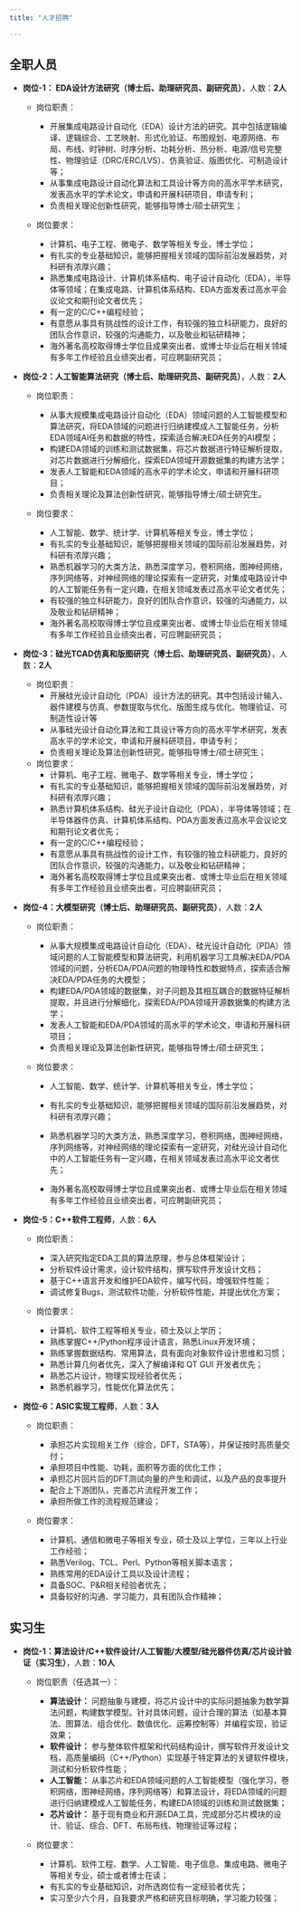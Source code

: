 ```yaml
---
title: "人才招聘"

---
```




## 全职人员



- **岗位-1： EDA设计方法研究（博士后、助理研究员、副研究员）**，人数：**2人**
  - 岗位职责：
    - 开展集成电路设计自动化（EDA）设计方法的研究。其中包括逻辑编译、逻辑综合、工艺映射、形式化验证、布图规划、电源网络、布局、布线、时钟树、时序分析、功耗分析、热分析、电源/信号完整性、物理验证（DRC/ERC/LVS）、仿真验证、版图优化、可制造设计等；
    - 从事集成电路设计自动化算法和工具设计等方向的高水平学术研究，发表高水平的学术论文，申请和开展科研项目，申请专利；
    - 负责相关理论创新性研究，能够指导博士/硕士研究生；
  
  - 岗位要求：
    - 计算机、电子工程、微电子、数学等相关专业，博士学位；
    - 有扎实的专业基础知识，能够把握相关领域的国际前沿发展趋势，对科研有浓厚兴趣；
    - 熟悉集成电路设计、计算机体系结构、电子设计自动化（EDA），半导体等领域；在集成电路、计算机体系结构、EDA方面发表过高水平会议论文和期刊论文者优先；
    - 有一定的C/C++编程经验；
    - 有意愿从事具有挑战性的设计工作，有较强的独立科研能力，良好的团队合作意识，较强的沟通能力，以及敬业和钻研精神；
    - 海外著名高校取得博士学位且成果突出者、或博士毕业后在相关领域有多年工作经验且业绩突出者，可应聘副研究员；


- **岗位-2：人工智能算法研究（博士后、助理研究员、副研究员）**，人数：**2人**
  - 岗位职责：
    - 从事大规模集成电路设计自动化（EDA）领域问题的人工智能模型和算法研究，将EDA领域的问题进行归纳建模成人工智能任务，分析EDA领域AI任务和数据的特性，探索适合解决EDA任务的AI模型；
    - 构建EDA领域的训练和测试数据集，将芯片数据进行特征解析提取，对芯片数据进行分解细化，探索EDA领域开源数据集的构建方法学；
    - 发表人工智能和EDA领域的高水平的学术论文，申请和开展科研项目；
    - 负责相关理论及算法创新性研究，能够指导博士/硕士研究生。

  - 岗位要求：
    - 人工智能、数学、统计学、计算机等相关专业，博士学位；
    - 有扎实的专业基础知识，能够把握相关领域的国际前沿发展趋势，对科研有浓厚兴趣；
    - 熟悉机器学习的大类方法，熟悉深度学习，卷积网络，图神经网络，序列网络等，对神经网络的理论探索有一定研究，对集成电路设计中的人工智能任务有一定兴趣，在相关领域发表过高水平论文者优先；
    - 有较强的独立科研能力，良好的团队合作意识，较强的沟通能力，以及敬业和钻研精神；
    - 海外著名高校取得博士学位且成果突出者、或博士毕业后在相关领域有多年工作经验且业绩突出者，可应聘副研究员；

- **岗位-3：硅光TCAD仿真和版图研究（博士后、助理研究员、副研究员）**，人数：**2人**

  - 岗位职责：
    - 开展硅光设计自动化（PDA）设计方法的研究。其中包括设计输入、器件建模与仿真、参数提取与优化、版图生成与优化、物理验证、可制造性设计等
    - 从事硅光设计自动化算法和工具设计等方向的高水平学术研究，发表高水平的学术论文，申请和开展科研项目，申请专利；
    - 负责相关理论及算法创新性研究，能够指导博士/硕士研究生；
  - 岗位要求：
    - 计算机、电子工程、微电子、数学等相关专业，博士学位；
    - 有扎实的专业基础知识，能够把握相关领域的国际前沿发展趋势，对科研有浓厚兴趣；
    - 熟悉计算机体系结构、硅光子设计自动化（PDA），半导体等领域；在半导体器件仿真、计算机体系结构、PDA方面发表过高水平会议论文和期刊论文者优先；
    - 有一定的C/C++编程经验；
    - 有意愿从事具有挑战性的设计工作，有较强的独立科研能力，良好的团队合作意识，较强的沟通能力，以及敬业和钻研精神；
    - 海外著名高校取得博士学位且成果突出者、或博士毕业后在相关领域有多年工作经验且业绩突出者，可应聘副研究员；

- **岗位-4：大模型研究（博士后、助理研究员、副研究员）**，人数：**2人**

  - 岗位职责：

    - 从事大规模集成电路设计自动化（EDA）、硅光设计自动化（PDA）领域问题的人工智能模型和算法研究，利用机器学习工具解决EDA/PDA领域的问题，分析EDA/PDA问题的物理特性和数据特点，探索适合解决EDA/PDA任务的大模型；
    - 构建EDA/PDA领域的数据集，对子问题及其相互耦合的数据特征解析提取，并且进行分解细化，探索EDA/PDA领域开源数据集的构建方法学；
    - 发表人工智能和EDA/PDA领域的高水平的学术论文，申请和开展科研项目；
    - 负责相关理论及算法创新性研究，能够指导博士/硕士研究生；

  - 岗位要求：

    - 人工智能、数学、统计学、计算机等相关专业，博士学位；

    - 有扎实的专业基础知识，能够把握相关领域的国际前沿发展趋势，对科研有浓厚兴趣；

    - 熟悉机器学习的大类方法，熟悉深度学习，卷积网络，图神经网络，序列网络等，对神经网络的理论探索有一定研究，对硅光设计自动化中的人工智能任务有一定兴趣，在相关领域发表过高水平论文者优先；

    - 海外著名高校取得博士学位且成果突出者、或博士毕业后在相关领域有多年工作经验且业绩突出者，可应聘副研究员；

      
- **岗位-5：C++软件工程师**，人数：**6人**
  - 岗位职责：
    - 深入研究指定EDA工具的算法原理，参与总体框架设计；
    - 分析软件设计需求，设计软件结构，撰写软件开发设计文档；
    - 基于C++语言开发和维护EDA软件，编写代码，增强软件性能； 
    - 调试修复Bugs，测试软件功能，分析软件性能，并提出优化方案；

  - 岗位要求：
    - 计算机、软件工程等相关专业，硕士及以上学历；
    - 熟练掌握C++/Python程序设计语言，熟悉Linux开发环境；
    - 熟练掌握数据结构、常用算法，具有面向对象软件设计思维和习惯；
    - 熟悉计算几何者优先，深入了解编译和 QT GUI 开发者优先；
    - 熟悉芯片设计，物理实现经验者优先；
    - 熟悉机器学习，性能优化算法优先；


- **岗位-6：ASIC实现工程师**，人数：**3人**
  - 岗位职责：
    - 承担芯片实现相关工作（综合，DFT，STA等），并保证按时高质量交付；
    - 承担项目中性能、功耗，面积等方面的优化工作；
    - 承担芯片回片后的DFT测试向量的产生和调试，以及产品的良率提升
    - 配合上下游团队，完善芯片流程开发工作；
    - 承担所做工作的流程规范建设；

  - 岗位要求：
    - 计算机、通信和微电子等相关专业，硕士及以上学位，三年以上行业工作经验；
    - 熟悉Verilog、TCL、Perl、Python等相关脚本语言；
    - 熟练常用的EDA设计工具以及设计流程；
    - 具备SOC、P&R相关经验者优先；
    - 具备较好的沟通、学习能力，具有团队合作精神；


## 实习生

- **岗位-1：算法设计/C++软件设计/人工智能/大模型/硅光器件仿真/芯片设计验证（实习生）**，人数：**10人**
  - 岗位职责（任选其一）：
    - **算法设计：** 问题抽象与建模，将芯片设计中的实际问题抽象为数学算法问题，构建数学模型。针对具体问题，设计合理的算法（如基本算法、图算法、组合优化、数值优化、运筹控制等）并编程实现，验证效果；
    - **软件设计：** 参与整体软件框架和代码结构设计，撰写软件开发设计文档，高质量编码（C++/Python）实现基于特定算法的关键软件模块，测试和分析软件性能；
    - **人工智能：** 从事芯片和EDA领域问题的人工智能模型（强化学习，卷积网络，图神经网络，序列网络等）和算法设计，将EDA领域的问题进行归纳建模成人工智能任务，构建EDA领域的训练和测试数据集；
    - **芯片设计：** 基于现有商业和开源EDA工具，完成部分芯片模块的设计、验证、综合、DFT、布局布线、物理验证等过程；

  - 岗位要求：
    - 计算机、软件工程、数学、人工智能、电子信息、集成电路、微电子等相关专业，硕士或者博士在读；
    - 有扎实的专业基础知识，对所选岗位有一定经验者优先；
    - 实习至少六个月，自我要求严格和研究目标明确，学习能力较强；